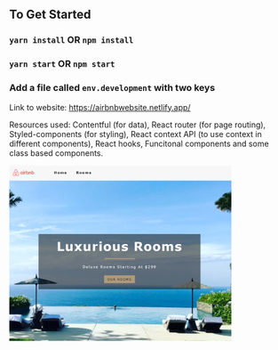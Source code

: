 ## To Get Started
### `yarn install` OR `npm install`
### `yarn start` OR `npm start`
### Add a file called `env.development` with two keys

Link to website: https://airbnbwebsite.netlify.app/

Resources used: Contentful (for data), React router (for page routing), Styled-components (for styling), React context API (to use context in different components), React hooks, Funcitonal components and some class based components. 

<img src="./previewImg.png" alt="previewImg" width="400"/>
